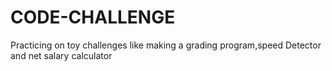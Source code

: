 # CODE-CHALLENGE
Practicing on toy challenges like making a grading program,speed Detector and net salary calculator
